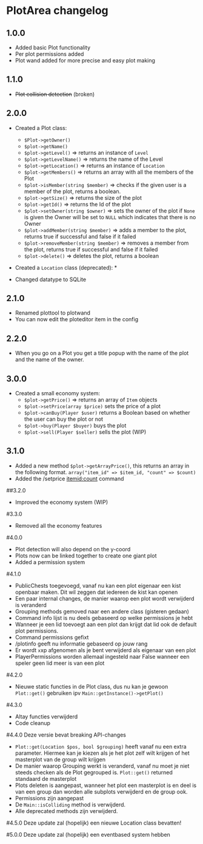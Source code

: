 # PlotArea changelog

## 1.0.0

* Added basic Plot functionality
* Per plot permissions added
* Plot wand added for more precise and easy plot making

## 1.1.0
* ~~Plot collision detection~~ (broken)

## 2.0.0
* Created a Plot class:
    * `$Plot->getOwner()`
    * `$plot->getName()`
    * `$plot->getLevel()` => returns an instance of `Level`
    * `$plot->getLevelName()` => returns the name of the Level
    * `$plot->getLocation()` => returns an instance of `Location`
    * `$plot->getMembers()` => returns an array with all the members of the Plot
    * `$plot->isMember(string $member)` => checks if the given user is a member of the plot, returns a boolean.
    * `$plot->getSize()` => returns the size of the plot
    * `$plot->getId()` => returns the Id of the plot
    * `$plot->setOwner(string $owner)` => sets the owner of the plot if `None` is given the Owner will be set to `NULL` which indicates that there is no Owner
    * `$plot->addMember(string $member)` => adds a member to the plot, returns true if successful and false if it failed
    * `$plot->removeMember(string $member)` => removes a member from the plot, returns true if successful and false if it failed
    * `$plot->delete()` => deletes the plot, returns a boolean
    
* Created a `Location` class (deprecated):
    * 
     
* Changed datatype to SQLite

## 2.1.0
* Renamed plottool to plotwand
* You can now edit the ploteditor item in the config

## 2.2.0
* When you go on a Plot you get a title popup with the name of the plot and the name of the owner.

## 3.0.0
* Created a small economy system:
    * `$plot->getPrice()` => returns an array of `Item` objects
    * `$plot->setPrice(array $price)` sets the price of a plot
    * `$plot->canBuy(Player $user)` returns a Boolean based on whether the user can buy the plot or not
    * `$plot->buy(Player $buyer)` buys the plot
    * `$plot->sell(Player $seller)` sells the plot (WIP)

## 3.1.0
* Added a new method `$plot->getArrayPrice()`, this returns an array in the following format. `array("item_id" => $item_id, "count" => $count)`
* Added the /setprice <itemid:count> command

##3.2.0
* Improved the economy system (WIP)

#3.3.0 
* Removed all the economy features

#4.0.0
* Plot detection will also depend on the y-coord
* Plots now can be linked together to create one giant plot
* Added a permission system

#4.1.0
* PublicChests toegevoegd, vanaf nu kan een plot eigenaar een kist openbaar maken. Dit wil zeggen dat iedereen de kist kan openen
* Een paar internal changes, de manier waarop een plot wordt verwijderd is veranderd
* Grouping methods gemoved naar een andere class (gisteren gedaan)
* Command info lijst is nu deels gebaseerd op welke permissions je hebt
* Wanneer je een lid toevoegt aan een plot dan krijgt dat lid ook de default plot permissions.
* Command permissions gefixt
* /plotinfo geeft nu informatie gebaseerd op jouw rang
* Er wordt `x`xp afgenomen als je bent verwijderd als eigenaar van een plot
* PlayerPermissions worden allemaal ingesteld naar False wanneer een speler geen lid meer is van een plot

#4.2.0
* Nieuwe static functies in de Plot class, dus nu kan je gewoon `Plot::get()` gebruiken ipv `Main::getInstance()->getPlot()`

#4.3.0
* Altay functies verwijderd
* Code cleanup

#4.4.0
Deze versie bevat breaking API-changes
* `Plot::get(Location $pos, bool $grouping)` heeft vanaf nu een extra parameter. Hiermee kan je kiezen als je het plot zelf wilt krijgen of het masterplot van de group wilt krijgen
* De manier waarop Grouping werkt is veranderd, vanaf nu moet je niet steeds checken als de Plot gegrouped is. ``Plot::get()`` returned standaard de masterplot
* Plots deleten is aangepast, wanneer het plot een masterplot is en deel is van een group dan worden alle subplots verwijderd en de group ook.
* Permissions zijn aangepast
* De ``Main::isColliding`` method is verwijderd.
* Alle deprecated methods zijn verwijderd.

#4.5.0
Deze update zal (hopelijk) een nieuwe Location class bevatten!

#5.0.0
Deze update zal (hopelijk) een eventbased system hebben
